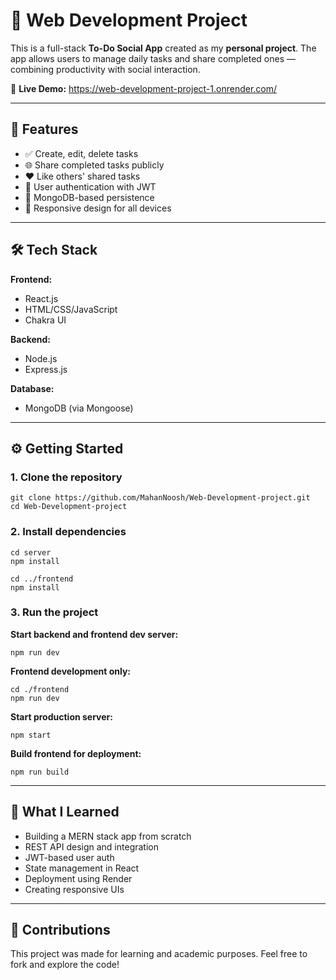 # 📝 Web Development Project

This is a full-stack **To-Do Social App** created as my **personal project**. The app allows users to manage daily tasks and share completed ones — combining productivity with social interaction.

🔗 **Live Demo:** https://web-development-project-1.onrender.com/

---

## 🚀 Features

- ✅ Create, edit, delete tasks
- 🌐 Share completed tasks publicly
- ❤️ Like others' shared tasks
- 🔐 User authentication with JWT
- 💾 MongoDB-based persistence
- 📱 Responsive design for all devices

---

## 🛠️ Tech Stack

**Frontend:**
- React.js
- HTML/CSS/JavaScript
- Chakra UI

**Backend:**
- Node.js
- Express.js

**Database:**
- MongoDB (via Mongoose)

---

## ⚙️ Getting Started

### 1. Clone the repository

```
git clone https://github.com/MahanNoosh/Web-Development-project.git
cd Web-Development-project
```

### 2. Install dependencies

```
cd server
npm install

cd ../frontend
npm install
```

### 3. Run the project

**Start backend and frontend dev server:**

```
npm run dev
```

**Frontend development only:**

```
cd ./frontend
npm run dev
```

**Start production server:**

```
npm start
```

**Build frontend for deployment:**

```
npm run build
```

---

## 🧠 What I Learned

- Building a MERN stack app from scratch
- REST API design and integration
- JWT-based user auth
- State management in React
- Deployment using Render
- Creating responsive UIs

---

## 🤝 Contributions

This project was made for learning and academic purposes. Feel free to fork and explore the code!
